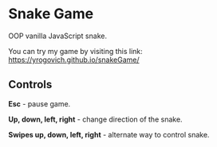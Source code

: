 # Snake Game
OOP vanilla JavaScript snake.

You can try my game by visiting this link: https://yrogovich.github.io/snakeGame/

## Controls
**Esc** - pause game.

**Up, down, left, right** - change direction of the snake.

**Swipes up, down, left, right** - alternate way to control snake.
